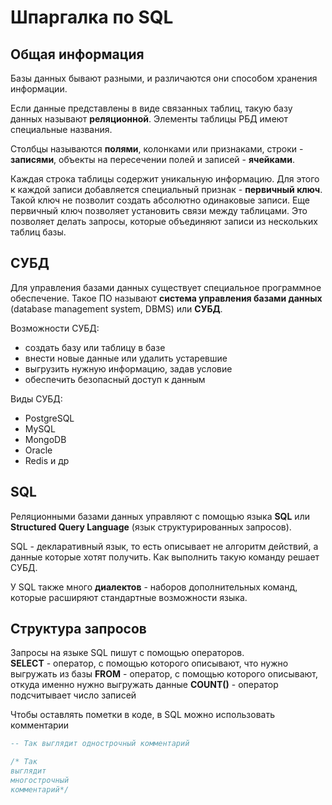 # Шпаргалка по SQL
## Общая информация
Базы данных бывают разными, и различаются они способом хранения информации.

Если данные представлены в виде связанных таблиц, такую базу данных называют **реляционной**. Элементы таблицы РБД имеют специальные названия. 

Столбцы называются **полями**, колонками или признаками, строки - **записями**, объекты на пересечении полей и записей - **ячейками**.

Каждая строка таблицы содержит уникальную информацию. Для этого к каждой записи добавляется специальный признак - **первичный ключ**. Такой ключ не позволит создать абсолютно одинаковые записи. Еще первичный ключ позволяет установить связи между таблицами. Это позволяет делать запросы, которые объединяют записи из нескольких таблиц базы.

## СУБД
Для управления базами данных существует специальное программное обеспечение. Такое ПО называют **система управления базами данных** (database management system, DBMS) или **СУБД**. 

Возможности СУБД:
- создать базу или таблицу в базе
- внести новые данные или удалить устаревшие
- выгрузить нужную информацию, задав условие
- обеспечить безопасный доступ к данным  

Виды СУБД: 
- PostgreSQL
- MySQL
- MongoDB
- Oracle
- Redis и др

## SQL
Реляционными базами данных управляют с помощью языка **SQL** или **Structured Query Language** (язык структурированных запросов). 

SQL - декларативный язык, то есть описывает не алгоритм действий, а данные которые хотят получить. Как выполнить такую команду решает СУБД.  

У SQL также много **диалектов** - наборов дополнительных команд, которые расширяют стандартные возможности языка.

## Структура запросов
Запросы на языке SQL пишут с помощью операторов.  
**SELECT** - оператор, с помощью которого описывают, что нужно выгружать из базы
**FROM** - оператор, с помощью которого описывают, откуда именно нужно выгружать данные
**COUNT()** - оператор подсчитывает число записей

Чтобы оставлять пометки в коде, в SQL можно использовать комментарии
```sql
-- Так выглядит однострочный комментарий

/* Так
выглядит
многострочный
комментарий*/
```